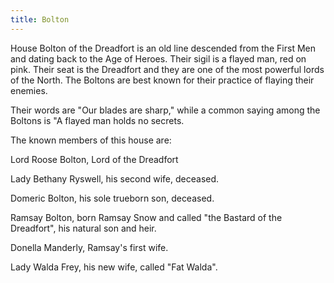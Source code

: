 ```yaml
---
title: Bolton
---
```


House Bolton of the Dreadfort is an old line descended from the First Men and dating back to the Age of Heroes. Their sigil is a flayed man, red on pink. Their seat is the Dreadfort and they are one of the most powerful lords of the North. The Boltons are best known for their practice of flaying their enemies.

Their words are "Our blades are sharp," while a common saying among the Boltons is "A flayed man holds no secrets.

The known members of this house are:

Lord Roose Bolton, Lord of the Dreadfort

Lady Bethany Ryswell, his second wife, deceased.

Domeric Bolton, his sole trueborn son, deceased.

Ramsay Bolton, born Ramsay Snow and called "the Bastard of the Dreadfort", his natural son and heir.

Donella Manderly, Ramsay's first wife.

Lady Walda Frey, his new wife, called "Fat Walda". 


